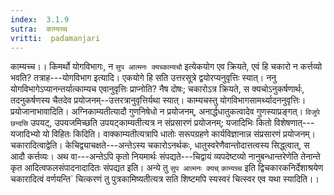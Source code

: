 ```yaml
---
index:  3.1.9
sutra:  काम्यच्च
vritti:  padamanjari
---
```


काम्यच्च।। किमर्थो योगविभागः, न `सुप आत्मनः क्यच्काम्यचौ` इत्येकयोग एव क्रियते, एवं हि चकारो न कर्त्तव्यो भवति? तत्राह---योगविभाग इत्यादि। एकयोगे हि सति उत्तरसूत्रे द्वयोरप्यनुवृत्तिः स्यात्। ननु योगविभागेऽप्यानन्तर्यात्काम्यच एवानुवृत्तिः प्राप्नोति? नैष दोषः; चकारोऽत्र क्रियते, स क्यचोऽनुकर्षणार्थः, तदनुकर्षणस्य चैतदेव प्रयोजनम्--उत्तरत्रानुवृत्तिर्यथा स्यात्। काम्यचस्तु योगविभागसामर्थ्यादननुवृत्तिः। प्रयोजानाभावादिति। अग्निकाम्यतीत्यादौ गुणनिषेधो न प्रयोजनम्, अनार्द्धधातुकत्वादेव गुणस्याप्रङ्गत्। `विजुपे छन्दसि` उपयट्, उपयजमिच्छति उपयट्काम्यतीत्यत्र न संप्रसारणं प्रयोजनम्; यजादिभिः कितो विशेषणात्---यजादिभ्यो यो विहितः किदिति। वाक्काम्यतीत्यत्रापि धातोः सरूपग्रहणे कार्यविज्ञानान्न संप्रसारणं प्रयोजनम्।
चकारादित्वाद्वेति। केचिद्व्याचक्षते---अन्तेऽस्य चकारोऽनर्थकः, धातुस्वरेणैवान्तोदात्तत्वस्य सिद्ध्त्वात्, स आदौ कर्त्तव्यः। अथ वा---अन्तेऽपि कृतो नियमार्थः संपद्यते---चिद्वायं व्यपदेष्टव्यो नानुबन्धान्तरेणेति तेनान्ते कृत आदित्वफलसंपादनादादितः संपद्यत इति। अन्ये तु `सुप आत्मनः क्यच्` `काम्यच्च` इति द्विचकारकनिर्देशाश्रयेण चकारादित्वं वर्णयन्ति` चित्करणं तु पुत्रकामिष्यतीत्यत्र सति शिष्टमपि स्यस्वरं चित्स्वर एव यथा स्यादिति।।
